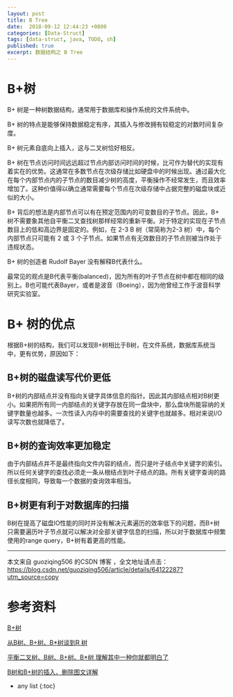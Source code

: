 ```yaml
---
layout: post
title: B Tree
date:  2018-09-12 12:44:23 +0800
categories: [Data-Struct]
tags: [data-struct, java, TODO, sh]
published: true
excerpt: 数据结构之 B Tree  
---
```


# B+树

B+ 树是一种树数据结构，通常用于数据库和操作系统的文件系统中。

B+ 树的特点是能够保持数据稳定有序，其插入与修改拥有较稳定的对数时间复杂度。

B+ 树元素自底向上插入，这与二叉树恰好相反。

B+ 树在节点访问时间远远超过节点内部访问时间的时候，比可作为替代的实现有着实在的优势。这通常在多数节点在次级存储比如硬盘中的时候出现。通过最大化在每个内部节点内的子节点的数目减少树的高度，平衡操作不经常发生，而且效率增加了。这种价值得以确立通常需要每个节点在次级存储中占据完整的磁盘块或近似的大小。

B+ 背后的想法是内部节点可以有在预定范围内的可变数目的子节点。因此，B+ 树不需要象其他自平衡二叉查找树那样经常的重新平衡。对于特定的实现在子节点数目上的低和高边界是固定的。例如，在 2-3 B 树（常简称为2-3 树）中，每个内部节点只可能有 2 或 3 个子节点。如果节点有无效数目的子节点则被当作处于违规状态。

B+ 树的创造者 Rudolf Bayer 没有解释B代表什么。

最常见的观点是B代表平衡(balanced)，因为所有的叶子节点在树中都在相同的级别上。B也可能代表Bayer，或者是波音（Boeing），因为他曾经工作于波音科学研究实验室。

# B+ 树的优点

根据B+树的结构，我们可以发现B+树相比于B树，在文件系统，数据库系统当中，更有优势，原因如下：

## B+树的磁盘读写代价更低

B+树的内部结点并没有指向关键字具体信息的指针。因此其内部结点相对B树更小。如果把所有同一内部结点的关键字存放在同一盘块中，那么盘块所能容纳的关键字数量也越多。一次性读入内存中的需要查找的关键字也就越多。相对来说I/O读写次数也就降低了。


## B+树的查询效率更加稳定

由于内部结点并不是最终指向文件内容的结点，而只是叶子结点中关键字的索引。所以任何关键字的查找必须走一条从根结点到叶子结点的路。所有关键字查询的路径长度相同，导致每一个数据的查询效率相当。


## B+树更有利于对数据库的扫描

B树在提高了磁盘IO性能的同时并没有解决元素遍历的效率低下的问题，而B+树只需要遍历叶子节点就可以解决对全部关键字信息的扫描，所以对于数据库中频繁使用的range query，B+树有着更高的性能。

---------------------

本文来自 guoziqing506 的CSDN 博客 ，全文地址请点击：https://blog.csdn.net/guoziqing506/article/details/64122287?utm_source=copy 

# 参考资料

[B+树](https://zh.wikipedia.org/wiki/B%2B%E6%A0%91)

[从B树、B+树、B*树谈到R 树](https://blog.csdn.net/v_JULY_v/article/details/6530142)

[平衡二叉树、B树、B+树、B*树 理解其中一种你就都明白了](https://zhuanlan.zhihu.com/p/27700617)

[B树和B+树的插入、删除图文详解](https://www.cnblogs.com/nullzx/p/8729425.html)



* any list
{:toc}